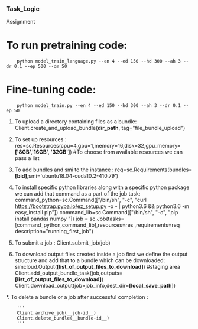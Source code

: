 ### Task_Logic
Assignment

# To run pretraining code:
        python model_train_language.py --en 4 --ed 150 --hd 300 --ah 3 --dr 0.1 --ep 500 --dm 50
    
# Fine-tuning code:
        python model_train.py --en 4 --ed 150 --hd 300 --ah 3 --dr 0.1 --ep 50
        
1. To upload a directory containing files as a bundle:
        Client.create_and_upload_bundle(__dir_path__, tag="file_bundle_upload")

1. To set up resources :
        res=sc.Resources(cpu=4,gpu=1,memory=16,disk=32,gpu_memory=__['8GB','16GB', '32GB']__) #To choose from available resources we can pass a list

1. To add bundles and smi to the instance :
        req=sc.Requirements(bundles=__[bid]__,smi='ubuntu18.04-cuda10.2-410.79')
    
1. To install specific python libraries along with a specific python package we can add that command as a part of the job task:
        command_python=sc.Command(["/bin/sh", "-c", "curl https://bootstrap.pypa.io/ez_setup.py -o - | python3.6 && python3.6 -m easy_install pip"])
        command_lib=sc.Command(["/bin/sh", "-c", "pip install pandas numpy "])
        job = sc.Job(tasks=[command_python,command_lib],resources=res ,requirements=req description="running_first_job")
    
1. To submit a job :
        Client.submit_job(job)
    
1. To download output files created inside a job first we define the output structure and add that to a bundle which can be downloaded:
        simcloud.Output(__[list_of_output_files_to_download]__) #staging area
        Client.add_output_bundle_task(job,outputs=__[list_of_output_files_to_download]__)
        Client.download_output(job=job_info,dest_dir=__[local_save_path]__)
    
*. To delete a bundle or a job after successful completion :

        '''
        Client.archive_job(__job-id__)
        Client.delete_bundle(__bundle-id__)
        '''
    
